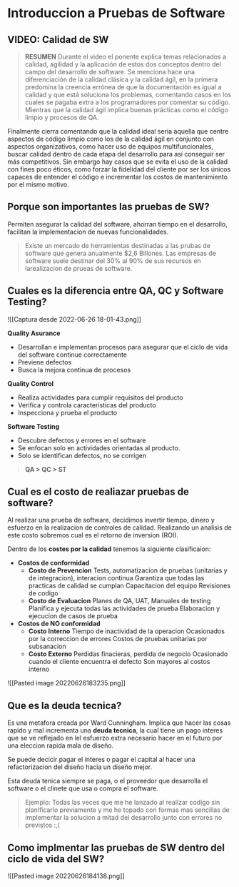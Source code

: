 # Introduccion a Pruebas de Software
## VIDEO: Calidad de SW

> **RESUMEN**
Durante el video el ponente explica temas relacionados a calidad, agilidad y la aplicación de estos dos conceptos dentro del campo del desarrollo de software.
Se menciona hace una diferenciación de la calidad clásica y la calidad ágil, en la primera predomina la creencia errónea de que la documentación es igual a calidad y que está soluciona los problemas, comentando casos en los cuales se pagaba extra a los programadores por comentar su código. Mientras que la calidad ágil implica buenas prácticas como el código limpio y procesos de QA.
>
Finalmente cierra comentando que la calidad ideal sería aquella que centre aspectos de código limpio como los de la calidad ágil en conjunto con aspectos organizativos, como hacer uso de equipos multifuncionales, buscar calidad dentro de cada etapa del desarrollo para así conseguir ser más competitivos. Sin embargo hay casos que se evita el uso de la calidad con fines poco éticos, como forzar la fidelidad del cliente por ser los únicos capaces de entender el código e incrementar los costos de mantenimiento por el mismo motivo.


## Porque son importantes las pruebas de SW?
Permiten asegurar la calidad del software, ahorran tiempo en el desarrollo, facilitan la implementacion de nuevas funcionalidades.

> Existe un mercado de herramientas destinadas a las prubas de software que genera anualmente $2,6 Billones. Las empresas de software suele destinar del 30% al 90% de sus recursos en larealizacion de prueas de software.


## Cuales es la diferencia entre QA, QC y Software Testing?
![[Captura desde 2022-06-26 18-01-43.png]]

**Quality Asurance**
- Desarrollan e implementan procesos para asegurar que el ciclo de vida del software continue correctamente
- Previene defectos
- Busca la mejora continua de procesos

**Quality Control** 
- Realiza actividades para cumplir requisitos del producto
- Verifica y controla caracteristicas del producto
- Inspecciona y prueba el producto

**Software Testing**
- Descubre defectos y errores en el software
- Se enfocan solo en actividades orientadas al producto.
- Solo se identifican defectos, no se corrigen

>**QA > QC > ST**

## Cual es el costo de realiazar pruebas de software?
Al realizar una prueba de software, decidimos invertir tiempo, dinero y esfuerzo en la realizacion de controles de calidad. Realizando un analisis de este costo sobremos cual es el retorno de inversion (ROI).

Dentro de los **costes por la calidad** tenemos la siguiente clasificaion:
- **Costos de conformidad**
	- **Costo de Prevencion**
		Tests, automatizacion de pruebas (unitarias y de integracion), interacion continua
		Garantiza que todas las practicas de calidad se cumplan
		Capacitacion del equipo
		Revisiones de codigo
	- **Costo de Evaluacion**
		Planes de QA, UAT, Manuales de testing
		Planifica y ejecuta todas las actividades de prueba 
		Elaboracion y ejecucion de casos de prueba
- **Costos de NO conformidad**
	- **Costo Interno**
		Tiempo de inactividad de la operacion
		Ocasionados por la correccion de errores
		Costos de pruebas unitarias por subsanacion
	- **Costo Externo**
		Perdidas finacieras, perdida de negocio
		Ocasionado cuando el cliente encuentra el defecto
		Son mayores al costos interno

![[Pasted image 20220626183235.png]]



## Que es la deuda tecnica?
Es una metafora creada por Ward Cunningham. Implica que hacer las cosas rapido y mal incrementa una **deuda tecnica**, la cual tiene un pago interes que se ve reflejado en lel esfuerzo extra necesario hacer en el futuro por una eleccion rapida  mala de diseño.

Se puede decicir pagar el interes o pagar el capital al hacer una refactorizacion del diseño hacia un diseño mejor.

Esta deuda tenica siempre se paga, o el proveedor que desarrolla el software o el clinete que usa o compra el software.

> Ejemplo: Todas las veces que me he lanzado al realizar codigo sin planificarlo previamente y me he topado con formas mas sencillas de implementar la solucion a mitad del desarrollo junto con errores no previstos :,(

## Como implmentar las pruebas de SW dentro del ciclo de vida del SW?

![[Pasted image 20220626184138.png]]




 